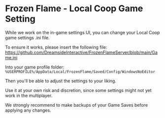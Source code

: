 # Frozen Flame - Local Coop Game Setting
While we work on the in-game settings UI, you can change your Local Coop game settings .ini file.

To ensure it works, please insert the following file:
https://github.com/DreamsideInteractive/FrozenFlameServer/blob/main/Game.ini

Into your game profile folder:  `%USERPROFILE%/AppData/Local/FrozenFlame/Saved/Config/WindowsNoEditor`

Then you'll be able to adjust the settings to your liking.

Use it at your own risk and discretion, since some settings might not yet work in the multiplayer.

We strongly recommend to make backups of your Game Saves before applying any changes.
